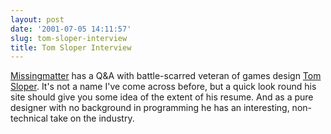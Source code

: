 ```yaml
---
layout: post
date: '2001-07-05 14:11:57'
slug: tom-sloper-interview
title: Tom Sloper Interview
---
```


[Missingmatter](http://missingmatter.net/) has a Q&A with battle-scarred veteran of games design [Tom Sloper](http://www.sloperama.com/). It's not a name I've come across before, but a quick look round his site should give you some idea of the extent of his resume. And as a pure designer with no background in programming he has an interesting, non-technical take on the industry.